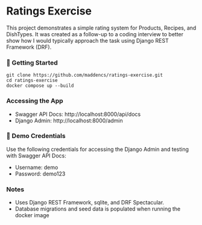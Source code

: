 # Ratings Exercise
This project demonstrates a simple rating system for Products, Recipes, and DishTypes.
It was created as a follow-up to a coding interview to better show how I would typically approach the task using Django REST Framework (DRF).

### 🚀 Getting Started
```
git clone https://github.com/maddencs/ratings-exercise.git
cd ratings-exercise
docker compose up --build
```

### Accessing the App
- Swagger API Docs: http://localhost:8000/api/docs
- Django Admin: http://localhost:8000/admin

### 🔑 Demo Credentials
Use the following credentials for accessing the Django Admin and testing with Swagger API Docs:
- Username: demo
- Password: demo123


### Notes
- Uses Django REST Framework, sqlite, and DRF Spectacular.
- Database migrations and seed data is populated when running the docker image
